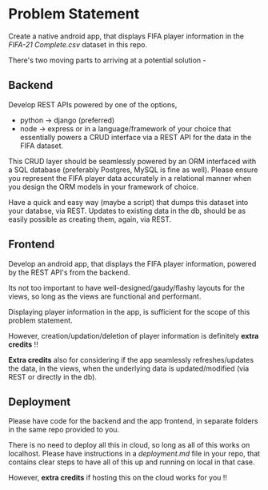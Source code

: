 # Problem Statement

Create a native android app, that displays FIFA player information in the *FIFA-21 Complete.csv* dataset in this repo.

There's two moving parts to arriving at a potential solution - 

## Backend

Develop REST APIs powered by one of the options, 
 - python -> django (preferred)
 - node -> express
or in a language/framework of your choice
that essentially powers a CRUD interface via a REST API for the data in the FIFA dataset. 

This CRUD layer should be seamlessly powered by an ORM interfaced with a SQL database (preferably Postgres, MySQL is fine as well). 
Please ensure you represent the FIFA player data accurately in a relational manner when you design the ORM models in your framework of choice. 

Have a quick and easy way (maybe a script) that dumps this dataset into your databse, via REST.
Updates to existing data in the db, should be as easily possible as creating them, again, via REST. 

## Frontend

Develop an android app, that displays the FIFA player information, powered by the REST API's from the backend.

Its not too important to have well-designed/gaudy/flashy layouts for the views, so long as the views are functional and performant.

Displaying player information in the app, is sufficient for the scope of this problem statement. 

However, creation/updation/deletion of player information is definitely **extra credits** !!

**Extra credits** also for considering if the app seamlessly refreshes/updates the data, in the views, when the underlying data is updated/modified (via REST or directly in the db).

## Deployment

Please have code for the backend and the app frontend, in separate folders in the same repo provided to you.

There is no need to deploy all this in cloud, so long as all of this works on localhost. 
Please have instructions in a *deployment.md* file in your repo, that contains clear steps to have all of this up and running on local in that case.

However, **extra credits** if hosting this on the cloud works for you !!




